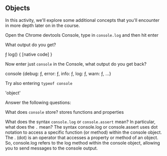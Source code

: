 ## Objects

In this activity, we'll explore some additional concepts that you'll encounter in more depth later on in the course.

Open the Chrome devtools Console, type in `console.log` and then hit enter

What output do you get?

ƒ log() { [native code] }

Now enter just `console` in the Console, what output do you get back?

console {debug: ƒ, error: ƒ, info: ƒ, log: ƒ, warn: ƒ, …}

Try also entering `typeof console`

'object'

Answer the following questions:

What does `console` store?
stores functions and properties

What does the syntax `console.log` or `console.assert` mean? In particular, what does the `.` mean?
The syntax console.log or console.assert uses dot notation to access a specific function (or method) within the console object. The . (dot) is an operator that accesses a property or method of an object. So, console.log refers to the log method within the console object, allowing you to send messages to the console output.
